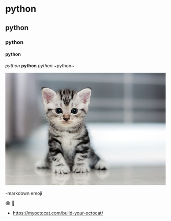 # python
## python
### python
#### python


*python*
**python**
_python_
~python~

![cute_cat](4-ways-cheer-up-depressed-cat.jpg)

-markdown emoji

:sob:
:poop:

- https://myoctocat.com/build-your-octocat/

